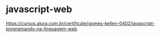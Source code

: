 # javascript-web
https://cursos.alura.com.br/certificate/gomes-kellen-0402/javascript-programando-na-linguagem-web
